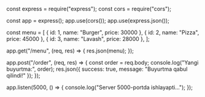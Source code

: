 const express = require("express");
const cors = require("cors");

const app = express();
app.use(cors());
app.use(express.json());

const menu = [
  { id: 1, name: "Burger", price: 30000 },
  { id: 2, name: "Pizza", price: 45000 },
  { id: 3, name: "Lavash", price: 28000 },
];

app.get("/menu", (req, res) => {
  res.json(menu);
});

app.post("/order", (req, res) => {
  const order = req.body;
  console.log("Yangi buyurtma:", order);
  res.json({ success: true, message: "Buyurtma qabul qilindi!" });
});

app.listen(5000, () => {
  console.log("Server 5000-portda ishlayapti...");
});